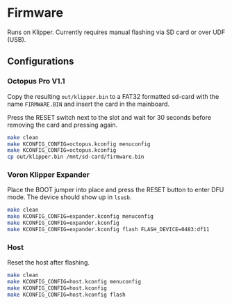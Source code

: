 # Firmware

Runs on Klipper. Currently requires manual flashing via SD card or over UDF (USB).

## Configurations

### Octopus Pro V1.1

Copy the resulting `out/klipper.bin` to a FAT32 formatted sd-card
with the name `FIRMWARE.BIN` and insert the card in the mainboard.

Press the RESET switch next to the slot and wait for 30 seconds before
removing the card and pressing again.

```bash
make clean
make KCONFIG_CONFIG=octopus.kconfig menuconfig
make KCONFIG_CONFIG=octopus.kconfig
cp out/klipper.bin /mnt/sd-card/firmware.bin
```

### Voron Klipper Expander

Place the BOOT jumper into place and press the RESET button to enter DFU
mode. The device should show up in `lsusb`.

```bash
make clean
make KCONFIG_CONFIG=expander.kconfig menuconfig
make KCONFIG_CONFIG=expander.kconfig
make KCONFIG_CONFIG=expander.kconfig flash FLASH_DEVICE=0483:df11
```

### Host

Reset the host after flashing.

```bash
make clean
make KCONFIG_CONFIG=host.kconfig menuconfig
make KCONFIG_CONFIG=host.kconfig
make KCONFIG_CONFIG=host.kconfig flash
```
